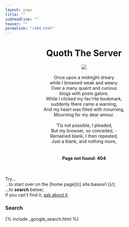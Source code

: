 ```yaml
---
layout: page
title: ""
subheadline: ""
teaser: ""
permalink: "/404.html"
---
```


  <center><h1>Quoth The Server</h1></center>

<center><img src="{{ site.baseurl }}/img/404-raven.png" /></center>
<center><br>
Once upon a midnight dreary<br>
while I browsed weak and weary.    
<br>    
Over a many quaint and curious <br>    
blogs with posts galore.     
<br>     
While I clicked my fav'rite bookmark, <br>    
suddenly there came a warning,    <br>
And my heart was filled with mourning,    <br>
Mourning for my dear amour.     <br>
<br>    
'Tis not possible, I pleaded,    <br>
But my browser, so conceited, -    <br>
Remained blank, I then repeated,    <br>
Just a blank, and nothing more,    <br>
<br>
 <h4>Page not found: 404</h4><br>
</center>




Try...  
...to start over on the [home page]({{ site.baseurl }}/);  
...to **search** below;  
if you can't find it, [ask about it](mailto:blog@missourivalleyambulance.com).

### Search

{% include _google_search.html %}
